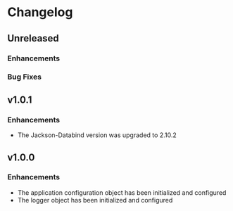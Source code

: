 # Changelog

## Unreleased

### Enhancements

### Bug Fixes

## v1.0.1

### Enhancements

- The Jackson-Databind version was upgraded to 2.10.2

## v1.0.0

### Enhancements

- The application configuration object has been initialized and configured
- The logger object has been initialized and configured
